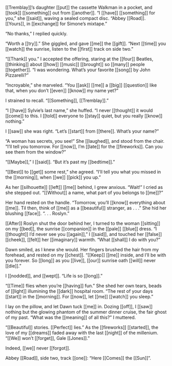 [[Tremblay]]’s daughter [[put]] the cassette Walkman in a pocket, and [[took]] [[something]] out from [[another]]. “I [[have]] [[something]] for you,” she [[said]], waving a sealed compact disc. “Abbey [[Road]]. [[Yours]], in [[exchange]] for Simone’s mixtape.”  
  
“No thanks,” I replied quickly.  
  
“Worth a [[try]].” She giggled, and gave [[me]] the [[gift]]. “Next [[time]] you [[watch]] the sunrise, listen to the [[first]] track on side two.”  
  
“[[Thank]] you.” I accepted the offering, staring at the [[four]] Beatles, [[thinking]] about [[how]] [[music]] [[brought]] so [[many]] people [[together]]. “I was wondering. What’s your favorite [[song]] by John Pizzarelli?”  
  
“Incroyable,” she marveled. “You [[ask]] [[me]] a [[big]] [[question]] like that, when you don’t [[even]] [[know]] my name yet?”  
  
I strained to recall. “[[Something]], [[Tremblay]].”  
  
“I [[have]] Sylvie’s last name,” she huffed. “I never [[thought]] it would [[come]] to this. I [[told]] everyone to [[stay]] quiet, but you really [[know]] nothing.”  
  
I [[saw]] she was right. “Let’s [[start]] from [[there]]. What’s your name?”  
  
“A woman has secrets, you see!” She [[laughed]], and stood from the chair. “I’ll tell you tomorrow. For [[now]], I’m [[late]] for the [[fireworks]]. Can you see them from the window?”  
  
“[[Maybe]],” I [[said]]. “But it’s past my [[bedtime]].”  
  
“[[Best]] to [[get]] some rest,” she agreed. “I’ll tell you what you missed in the [[morning]], when [[we]] [[pick]] you up.”  
  
As her [[silhouette]] [[left]] [[me]] behind, I grew anxious. “Wait!” I cried as she stepped out. “[[Without]] a name, what part of you belongs to [[me]]?”  
  
Her hand rested on the handle. “Tomorrow, you’ll [[know]] everything about [[me]]. Til then, think of [[me]] as a [[beautiful]] stranger, as . . .” She hid her blushing [[face]]. “. . . Roslyn.”  
  
[[After]] Roslyn shut the door behind her, I turned to the woman [[sitting]] on my [[bed]], the sunrise [[companion]] in the [[pale]] [[blue]] dress. “I [[thought]] I’d never see you [[again]],” I [[said]], and touched her [[false]] [[cheek]], [[felt]] her [[imaginary]] warmth. “What [[shall]] I do with you?”  
  
Dawn smiled, as I knew she would. Her fingers brushed the hair from my forehead, and rested on my [[chest]]. “[[Keep]] [[me]] inside, and I’ll be with you forever. So [[long]] as you [[live]], [[our]] sunrise oath [[will]] never [[die]].”  
  
I [[nodded]], and [[wept]]. “Life is so [[long]].”  
  
“[[Time]] flies when you’re [[having]] fun.” She shed her own tears, beads of [[light]] illumining the [[dark]] hospital room. “The rest of your days [[start]] in the [[morning]]. For [[now]], let [[me]] [[watch]] you sleep.”  
  
I lay on the pillow, and let Dawn tuck [[me]] in. Dozing [[off]], I [[saw]] nothing but the glowing phantom of the summer dinner cruise, the fair ghost of my past. “What was the [[meaning]] of all this?” I muttered.  
  
“[[Beautiful]] stories. [[Perfect]] lies.” As the [[fireworks]] [[started]], the love of my [[dreams]] faded away with the last [[night]] of the millenium. “[[We]] won’t [[forget]], Gale [[Jones]].”  
  
Indeed, [[we]] never [[forgot]].  
  
  
  
Abbey [[Road]], side two, track [[one]]: “Here [[Comes]] the [[Sun]]”.